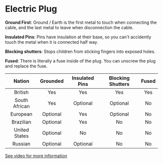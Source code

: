 # Electric Plug

**Ground First**: Ground / Earth is the first metal to touch when connecting the cable, and the last metal to leave when disconnection the cable.

**Insulated Pins**: Pins have insulation at their base, so you can't accidently touch the metal when it is connected half way.

**Blocking shutters**: Stops children from sticking fingers into exposed holes.

**Fused**: There is literally a fuse inside of the plug. You can unscrew the plug and replace the fuse.

 Nation | Grounded | Insulated Pins | Blocking Shutters | Fused
:---:|:---:|:---:|:---:|:---:
British | Yes | Yes | Yes | Yes
South African | Yes | Optional | Optional | <div class=.worst>No</div>
European | Optional | Yes | Optional | No
Brazilian | Optional | Yes | No | No
United States | Optional | No | No | No
Russian | Optional | Optional | No | No

[See video for more information](https://www.youtube.com/watch?v=UEfP1OKKz_Q)

<style>
  .worst { background-color: rgb(153, 255, 153); }
</style>
